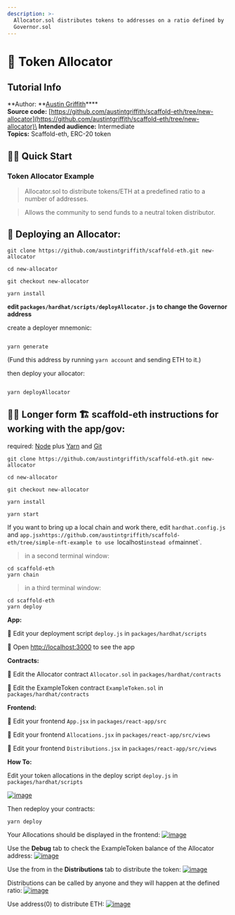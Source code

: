 ```yaml
---
description: >-
  Allocator.sol distributes tokens to addresses on a ratio defined by
  Governor.sol
---
```


# 🐊 Token Allocator

## Tutorial Info

**Author: **[Austin Griffith](https://github.com/austintgriffith)****\
**Source code:** [https://github.com/austintgriffith/scaffold-eth/tree/new-allocator](https://github.com/austintgriffith/scaffold-eth/tree/new-allocator)\
**Intended audience:** Intermediate\
**Topics:** Scaffold-eth, ERC-20 token

## 🏃‍♀️ Quick Start

### Token Allocator Example

> Allocator.sol to distribute tokens/ETH at a predefined ratio to a number of addresses.

> Allows the community to send funds to a neutral token distributor.

## 🐊 Deploying an Allocator:

```
git clone https://github.com/austintgriffith/scaffold-eth.git new-allocator

cd new-allocator

git checkout new-allocator

yarn install
```

**edit `packages/hardhat/scripts/deployAllocator.js` to change the Governor address**

create a deployer mnemonic:

```

yarn generate

```

(Fund this address by running `yarn account` and sending ETH to it.)

then deploy your allocator:

```

yarn deployAllocator

```

## 🏃‍♀️ Longer form 🏗 scaffold-eth instructions for working with the app/gov:

required: [Node](https://nodejs.org/dist/latest-v12.x/) plus [Yarn](https://classic.yarnpkg.com/en/docs/install/) and [Git](https://git-scm.com/downloads)

```
git clone https://github.com/austintgriffith/scaffold-eth.git new-allocator

cd new-allocator

git checkout new-allocator
```

```
yarn install
```

```
yarn start
```

If you want to bring up a local chain and work there, edit `hardhat.config.js` and `app.jsxhttps://github.com/austintgriffith/scaffold-eth/tree/simple-nft-example to use `localhost`instead of`mainnet\`.

> in a second terminal window:

```
cd scaffold-eth
yarn chain
```

> in a third terminal window:

```
cd scaffold-eth
yarn deploy
```

**App:**

💼 Edit your deployment script `deploy.js` in `packages/hardhat/scripts`

📱 Open [http://localhost:3000](http://localhost:3000) to see the app

**Contracts:**

🔏 Edit the Allocator contract `Allocator.sol` in `packages/hardhat/contracts`

🔏 Edit the ExampleToken contract `ExampleToken.sol` in `packages/hardhat/contracts`

**Frontend:**

📝 Edit your frontend `App.jsx` in `packages/react-app/src`

📝 Edit your frontend `Allocations.jsx` in `packages/react-app/src/views`

📝 Edit your frontend `Distributions.jsx` in `packages/react-app/src/views`

**How To:**

Edit your token allocations in the deploy script `deploy.js` in `packages/hardhat/scripts`

[![image](https://user-images.githubusercontent.com/2653167/102407903-112bb780-3faa-11eb-9843-4fa70a8cb153.png)](https://user-images.githubusercontent.com/2653167/102407903-112bb780-3faa-11eb-9843-4fa70a8cb153.png)

Then redeploy your contracts:

```
yarn deploy
```

Your Allocations should be displayed in the frontend: [![image](https://user-images.githubusercontent.com/2653167/102407974-2dc7ef80-3faa-11eb-86d0-2b2393a2f8c4.png)](https://user-images.githubusercontent.com/2653167/102407974-2dc7ef80-3faa-11eb-86d0-2b2393a2f8c4.png)

Use the **Debug** tab to check the ExampleToken balance of the Allocator address: [![image](https://user-images.githubusercontent.com/2653167/102408139-69fb5000-3faa-11eb-8828-1d9b64bd23b0.png)](https://user-images.githubusercontent.com/2653167/102408139-69fb5000-3faa-11eb-8828-1d9b64bd23b0.png)

Use the from in the **Distributions** tab to distribute the token: [![image](https://user-images.githubusercontent.com/2653167/102408265-957e3a80-3faa-11eb-91f7-a88b61644130.png)](https://user-images.githubusercontent.com/2653167/102408265-957e3a80-3faa-11eb-91f7-a88b61644130.png)

Distributions can be called by anyone and they will happen at the defined ratio: [![image](https://user-images.githubusercontent.com/2653167/102408368-b2b30900-3faa-11eb-81f4-b13bae578caa.png)](https://user-images.githubusercontent.com/2653167/102408368-b2b30900-3faa-11eb-81f4-b13bae578caa.png)

Use address(0) to distribute ETH: [![image](https://user-images.githubusercontent.com/2653167/102408471-db3b0300-3faa-11eb-914e-25ecc5d1ad58.png)](https://user-images.githubusercontent.com/2653167/102408471-db3b0300-3faa-11eb-914e-25ecc5d1ad58.png)
